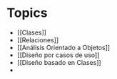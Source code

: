 
# Topics
* [[Clases]]
* [[Relaciones]]
* [[Análisis Orientado a Objetos]]
* [[Diseño por casos de uso]]
* [[Diseño basado en Clases]]
* 